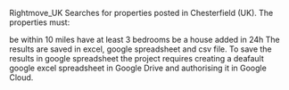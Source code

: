 Rightmove_UK
Searches for properties posted in Chesterfield (UK). The properties must:

be within 10 miles
have at least 3 bedrooms
be a house
added in 24h
The results are saved in excel, google spreadsheet and csv file. To save the results in google spreadsheet the project requires creating a deafault google excel spreadsheet in Google Drive and authorising it in Google Cloud.
